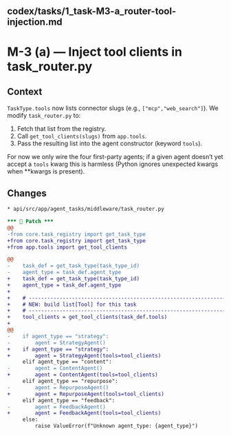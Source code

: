 ## codex/tasks/1_task-M3-a_router-tool-injection.md

# M-3 (a) — Inject tool clients in task_router.py

## Context
`TaskType.tools` now lists connector slugs (e.g., `["mcp","web_search"]`).
We modify `task_router.py` to:

1. Fetch that list from the registry.
2. Call `get_tool_clients(slugs)` from `app.tools`.
3. Pass the resulting list into the agent constructor (keyword `tools`).

For now we only wire the four first-party agents; if a given agent
doesn’t yet accept a `tools` kwarg this is harmless (Python ignores
unexpected kwargs when **kwargs is present).

## Changes
```diff
* api/src/app/agent_tasks/middleware/task_router.py

*** 🔧 Patch ***
@@
-from core.task_registry import get_task_type
+from core.task_registry import get_task_type
+from app.tools import get_tool_clients

@@
-    task_def = get_task_type(task_type_id)
-    agent_type = task_def.agent_type
+    task_def = get_task_type(task_type_id)
+    agent_type = task_def.agent_type
+
+    # ------------------------------------------------------------------
+    # NEW: build list[Tool] for this task
+    # ------------------------------------------------------------------
+    tool_clients = get_tool_clients(task_def.tools)
+
@@
-    if agent_type == "strategy":
-        agent = StrategyAgent()
+    if agent_type == "strategy":
+        agent = StrategyAgent(tools=tool_clients)
     elif agent_type == "content":
-        agent = ContentAgent()
+        agent = ContentAgent(tools=tool_clients)
     elif agent_type == "repurpose":
-        agent = RepurposeAgent()
+        agent = RepurposeAgent(tools=tool_clients)
     elif agent_type == "feedback":
-        agent = FeedbackAgent()
+        agent = FeedbackAgent(tools=tool_clients)
     else:
         raise ValueError(f"Unknown agent_type: {agent_type}")

